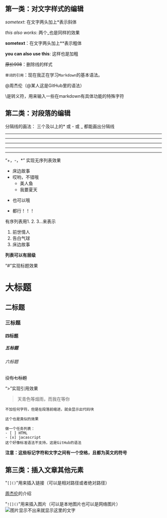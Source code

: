 

## 第一类：对文字样式的编辑

*sometext*: 在文字两头加上*表示斜体

_this also works_: 两个_也是同样的效果

**sometext**：在文字两头加上**表示粗体

__you can also use this__: 这样也是加粗

~~原价998~~：删除线的样式

`单词的引用`：现在我正在学习`Markdown`的基本语法。

@周杰伦（@某人这是GitHub里的语法）

\是转义符，用来输入一些在markdown有具体功能的特殊字符


## 第二类：对段落的编辑

分隔线的画法：
三个及以上的* 或 - 或 _ 都能画出分隔线 
***
* * *
*******
---
____


“+，-，*” 实现无序列表效果
+ 床边故事
+ 哎哟，不错哦
    + 美人鱼
    + 我要夏天
- 也可以哦
* 都行！！！

有序列表用1. 2. 3...来表示
1. 前世情人
2. 告白气球
3. 床边故事

**列表可以有层级**

“#”实现标题效果
# 大标题
## 二标题
### 三标题
#### 四标题
##### 五标题
###### 六标题
~~没有七标题~~

“>”实现引用效果
> 天青色等烟雨，而我在等你

    不加任何字符，但是在段落前缩进，就会显示出代码块

```
这个也是类似的效果
```

    做一个任务列表：
    - [ ] HTML
    - [x] jacascript
    这个好像标准语法不支持，这是GitHub的语法

**注意：这些标记字符和文字之间有一个空格，且都为英文的符号**

## 第三类：插入文章其他元素
"`[]()`"用来插入链接（可以是相对路径或者绝对路径）

[周杰伦](https://baike.baidu.com/item/%E5%91%A8%E6%9D%B0%E4%BC%A6/129156?fr=aladdin)的介绍

"`![]()`"用来插入图片（可以是本地图片也可以是网络图片）
![图片显示不出来就显示这里的文字](https://gss2.bdstatic.com/9fo3dSag_xI4khGkpoWK1HF6hhy/baike/c0%3Dbaike92%2C5%2C5%2C92%2C30/sign=5a252ac6b43eb13550cabfe9c777c3b6/b21c8701a18b87d6fd50ad310f0828381f30fd8a.jpg "这是可选的title内容")


